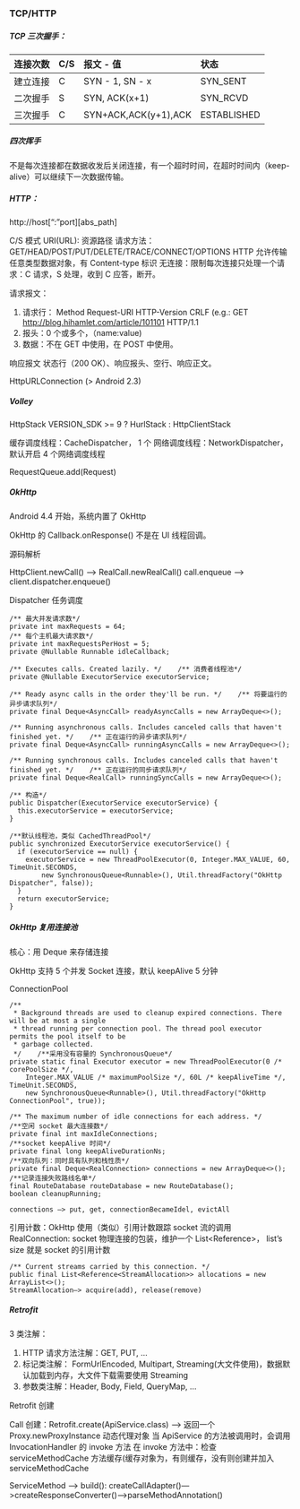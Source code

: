 ### TCP/HTTP

##### TCP 三次握手：

| 连接次数     | C/S     | 报文 - 值 | 状态 |
| :------------- | :------------- | :------------- | :------------- |
| 建立连接       | C      | SYN - 1, SN - x | SYN_SENT |
| 二次握手       | S      | SYN, ACK(x+1) | SYN_RCVD |
| 三次握手       | C      | SYN+ACK,ACK(y+1),ACK | ESTABLISHED |

##### 四次挥手

不是每次连接都在数据收发后关闭连接，有一个超时时间，在超时时间内（keep-alive）可以继续下一次数据传输。

##### HTTP：

http://host[“:”port][abs_path]

C/S 模式
URI(URL): 资源路径
请求方法：GET/HEAD/POST/PUT/DELETE/TRACE/CONNECT/OPTIONS
HTTP 允许传输任意类型数据对象，有 Content-type 标识
无连接：限制每次连接只处理一个请求：C 请求，S 处理，收到 C 应答，断开。

请求报文：
1. 请求行：
Method Request-URI HTTP-Version CRLF (e.g.: GET http://blog.hihamlet.com/article/101101 HTTP/1.1
2. 报头：0 个或多个，（name:value)
3. 数据：不在 GET 中使用，在 POST 中使用。

响应报文
状态行（200 OK）、响应报头、空行、响应正文。

HttpURLConnection (> Android 2.3)


##### Volley

HttpStack
VERSION_SDK >= 9 ? HurlStack : HttpClientStack

缓存调度线程：CacheDispatcher， 1 个
网络调度线程：NetworkDispatcher，默认开启 4 个网络调度线程

RequestQueue.add(Request)



##### OkHttp

Android 4.4 开始，系统内置了 OkHttp

OkHttp 的 Callback.onResponse() 不是在 UI 线程回调。

源码解析

HttpClient.newCall() —> RealCall.newRealCall()
call.enqueue —> client.dispatcher.enqueue()

Dispatcher 任务调度

```
/** 最大并发请求数*/
private int maxRequests = 64;
/** 每个主机最大请求数*/
private int maxRequestsPerHost = 5;
private @Nullable Runnable idleCallback;

/** Executes calls. Created lazily. */    /** 消费者线程池*/
private @Nullable ExecutorService executorService;

/** Ready async calls in the order they'll be run. */    /** 将要运行的异步请求队列*/
private final Deque<AsyncCall> readyAsyncCalls = new ArrayDeque<>();

/** Running asynchronous calls. Includes canceled calls that haven't finished yet. */    /** 正在运行的异步请求队列*/
private final Deque<AsyncCall> runningAsyncCalls = new ArrayDeque<>();

/** Running synchronous calls. Includes canceled calls that haven't finished yet. */    /** 正在运行的同步请求队列*/
private final Deque<RealCall> runningSyncCalls = new ArrayDeque<>();

/** 构造*/
public Dispatcher(ExecutorService executorService) {
  this.executorService = executorService;
}

/**默认线程池，类似 CachedThreadPool*/
public synchronized ExecutorService executorService() {
  if (executorService == null) {
    executorService = new ThreadPoolExecutor(0, Integer.MAX_VALUE, 60, TimeUnit.SECONDS,
        new SynchronousQueue<Runnable>(), Util.threadFactory("OkHttp Dispatcher", false));
  }
  return executorService;
}
```

##### OkHttp 复用连接池

核心：用 Deque<RealConnection> 来存储连接

OkHttp 支持 5 个并发 Socket 连接，默认 keepAlive 5 分钟

ConnectionPool

```
/**
 * Background threads are used to cleanup expired connections. There will be at most a single
 * thread running per connection pool. The thread pool executor permits the pool itself to be
 * garbage collected.
 */    /**采用没有容量的 SynchronousQueue*/
private static final Executor executor = new ThreadPoolExecutor(0 /* corePoolSize */,
    Integer.MAX_VALUE /* maximumPoolSize */, 60L /* keepAliveTime */, TimeUnit.SECONDS,
    new SynchronousQueue<Runnable>(), Util.threadFactory("OkHttp ConnectionPool", true));

/** The maximum number of idle connections for each address. */     /**空闲 socket 最大连接数*/
private final int maxIdleConnections;
/**socket keepAlive 时间*/
private final long keepAliveDurationNs;
/**双向队列：同时具有队列和栈性质*/
private final Deque<RealConnection> connections = new ArrayDeque<>();
/**记录连接失败路线名单*/
final RouteDatabase routeDatabase = new RouteDatabase();
boolean cleanupRunning;

connections —> put, get, connectionBecameIdel, evictAll
```

引用计数：OkHttp 使用（类似）引用计数跟踪 socket 流的调用
RealConnection: socket 物理连接的包装，维护一个 List<Reference<StreamAllocation>>， list’s size 就是 socket 的引用计数

```
/** Current streams carried by this connection. */
public final List<Reference<StreamAllocation>> allocations = new ArrayList<>();
StreamAllocation—> acquire(add), release(remove)
```


##### Retrofit

3 类注解：
1. HTTP 请求方法注解：GET, PUT, …
2. 标记类注解： FormUrlEncoded, Multipart, Streaming(大文件使用)，数据默认加载到内存，大文件下载需要使用 Streaming
3. 参数类注解：Header, Body, Field, QueryMap, …

Retrofit 创建

Call 创建：Retrofit.create(ApiService.class) —> 返回一个 Proxy.newProxyInstance 动态代理对象
当 ApiService 的方法被调用时，会调用 InvocationHandler 的 invoke 方法
在 invoke 方法中：检查 serviceMethodCache 方法缓存(缓存对象为<ServiceMethod>，有则缓存，没有则创建并加入 serviceMethodCache

ServiceMethod
—> build(): createCallAdapter()—>createResponseConverter()—>parseMethodAnnotation()
